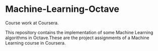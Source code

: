 # Machine-Learning-Octave
Course work at Coursera.

This repository contains the implementation of some Machine Learning algorithms in Octave.These are the project assignments of a Machine Learning course in Coursera. 
